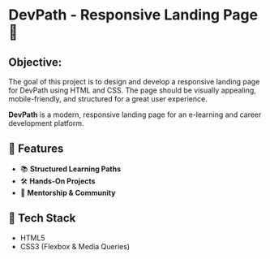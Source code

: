 # DevPath - Responsive Landing Page 🚀  
## Objective: 
The goal of this project is to design and develop a responsive landing page for DevPath using HTML and CSS. The page should be visually appealing, mobile-friendly, and structured for a great user experience. 

**DevPath** is a modern, responsive landing page for an e-learning and career development platform.  

## 🌟 Features  
- 📚 **Structured Learning Paths**  
- 🛠️ **Hands-On Projects**  
- 👥 **Mentorship & Community**  

## 🎨 Tech Stack  
- HTML5  
- CSS3 (Flexbox & Media Queries)  

